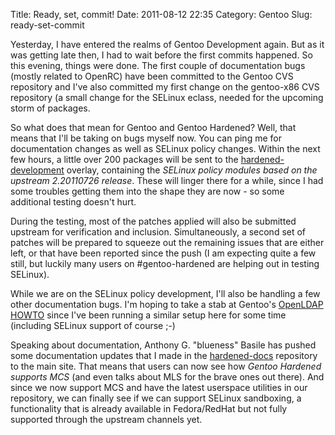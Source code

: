 Title: Ready, set, commit!
Date: 2011-08-12 22:35
Category: Gentoo
Slug: ready-set-commit

Yesterday, I have entered the realms of Gentoo Development again. But as
it was getting late then, I had to wait before the first commits
happened. So this evening, things were done. The first couple of
documentation bugs (mostly related to OpenRC) have been committed to the
Gentoo CVS repository and I've also committed my first change on the
gentoo-x86 CVS repository (a small change for the SELinux eclass, needed
for the upcoming storm of packages.

So what does that mean for Gentoo and Gentoo Hardened? Well, that means
that I'll be taking on bugs myself now. You can ping me for
documentation changes as well as SELinux policy changes. Within the next
few hours, a little over 200 packages will be sent to the
[hardened-development](http://git.overlays.gentoo.org/gitweb/?p=proj/hardened-dev.git)
overlay, containing the *SELinux policy modules based on the upstream
2.20110726 release*. These will linger there for a while, since I had
some troubles getting them into the shape they are now - so some
additional testing doesn't hurt.

During the testing, most of the patches applied will also be submitted
upstream for verification and inclusion. Simultaneously, a second set of
patches will be prepared to squeeze out the remaining issues that are
either left, or that have been reported since the push (I am expecting
quite a few still, but luckily many users on \#gentoo-hardened are
helping out in testing SELinux).

While we are on the SELinux policy development, I'll also be handling a
few other documentation bugs. I'm hoping to take a stab at Gentoo's
[OpenLDAP HOWTO](http://www.gentoo.org/doc/en/ldap-howto.xml) since I've
been running a similar setup here for some time (including SELinux
support of course ;-)

Speaking about documentation, Anthony G. "blueness" Basile has pushed
some documentation updates that I made in the
[hardened-docs](http://git.overlays.gentoo.org/gitweb/?p=proj/hardened-docs.git)
repository to the main site. That means that users can now see how
*Gentoo Hardened supports MCS* (and even talks about MLS for the brave
ones out there). And since we now support MCS and have the latest
userspace utilities in our repository, we can finally see if we can
support SELinux sandboxing, a functionality that is already available in
Fedora/RedHat but not fully supported through the upstream channels yet.
